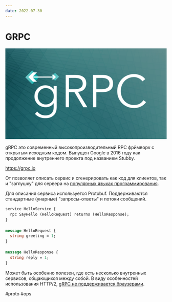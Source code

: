 ```yaml
---
date: 2022-07-30
---
```


# GRPC

![GRPC logo](grpc.png)

gRPC это современный высокопроизводительный RPC фрймворк с открытым исходным кодом.
Выпущен Google в 2016 году как продолжение внутреннего проекта под названием Stubby.

https://grpc.io

От позволяет описать сервис и сгенерировать как код для клиентов, так и "заглушку"
для сервера на [популярных языках программирования](https://grpc.io/docs/languages/).

Для описания сервиса используется Protobuf. Поддерживаются стандартные (унарные)
"запросы-ответы" и потоки сообщений.

```proto
service HelloService {
  rpc SayHello (HelloRequest) returns (HelloResponse);
}

message HelloRequest {
  string greeting = 1;
}

message HelloResponse {
  string reply = 1;
}
```

Может быть особенно полезен, где есть несколько внутренных сервисов, общающихся
между собой. В виду особенностей использования HTTP/2,
[gRPC не поддерживается браузерами](https://grpc.io/blog/state-of-grpc-web/).

#proto #ops

